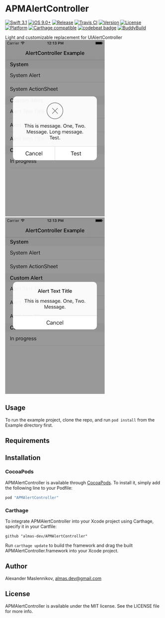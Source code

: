 # APMAlertController

[![Swift 3.1](https://img.shields.io/badge/Swift%20Version-3.1-orange.svg)](https://developer.apple.com/swift/)
[![iOS 9.0+](https://img.shields.io/badge/iOS%20Version-9.0+-blue.svg)](https://developer.apple.com/ios/)
[![Release](https://img.shields.io/github/release/almas-dev/APMAlertController.svg)](https://github.com/almas-dev/APMAlertController/releases)
[![Travis CI](https://travis-ci.org/almas-dev/APMAlertController.svg?branch=develop)](https://travis-ci.org/almas-dev/APMAlertController)
[![Version](https://img.shields.io/cocoapods/v/APMAlertController.svg?style=flat)](http://cocoapods.org/pods/APMAlertController)
[![License](https://img.shields.io/cocoapods/l/APMAlertController.svg?style=flat)](http://cocoapods.org/pods/APMAlertController)
[![Platform](https://img.shields.io/cocoapods/p/APMAlertController.svg?style=flat)](http://cocoapods.org/pods/APMAlertController)
[![Carthage compatible](https://img.shields.io/badge/Carthage-compatible-4BC51D.svg?style=flat)](https://github.com/Carthage/Carthage)
[![codebeat badge](https://codebeat.co/badges/6ecf1755-6742-4d66-a1e0-b9e0847e14fe)](https://codebeat.co/projects/github-com-almas-dev-apmalertcontroller)
[![BuddyBuild](https://dashboard.buddybuild.com/api/statusImage?appID=56e7b3ec501a7001005978b2&branch=develop&build=latest)](https://dashboard.buddybuild.com/apps/56e7b3ec501a7001005978b2/build/latest)

Light and customizable replacement for UIAlertController  
![Screenshot1](/Screenshots/Screenshot1.png) ![Screenshot1](/Screenshots/Screenshot2.png)

## Usage

To run the example project, clone the repo, and run `pod install` from the Example directory first.

## Requirements

## Installation

### CocoaPods

APMAlertController is available through [CocoaPods](http://cocoapods.org). To install
it, simply add the following line to your Podfile:

```ruby
pod "APMAlertController"
```

### Carthage

To integrate APMAlertController into your Xcode project using Carthage, specify it in your Cartfile:

```ogdl
github "almas-dev/APMAlertController"
```

Run `carthage update` to build the framework and drag the built APMAlertController.framework into your Xcode project.

## Author

Alexander Maslennikov, almas.dev@gmail.com

## License

APMAlertController is available under the MIT license. See the LICENSE file for more info.
